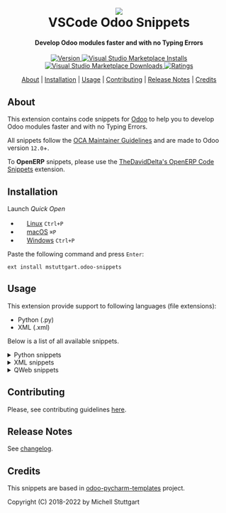 
<h1 align="center">
  <br>
  <a href="https://marketplace.visualstudio.com/items?itemName=mstuttgart.odoo-snippets">
  <img src="https://github.com/mstuttgart/vscode-odoo-snippets/blob/main/images/icon.png?raw=true"></a>
  <br>
  VSCode Odoo Snippets
  <br>
</h1>

<h4 align="center">Develop Odoo modules faster and with no Typing Errors</h4>

<p align="center">
  <a href="https://marketplace.visualstudio.com/items?itemName=mstuttgart.odoo-snippets">
    <img src="https://vsmarketplacebadge.apphb.com/version-short/mstuttgart.odoo-snippets.svg?style=flat-square&color=875A7B" alt="Version">
  </a>
  <a href="https://marketplace.visualstudio.com/items?itemName=mstuttgart.odoo-snippets">
     <img alt="Visual Studio Marketplace Installs" src="https://img.shields.io/visual-studio-marketplace/i/mstuttgart.odoo-snippets?color=875A7B&label=Installs&style=flat-square">
  </a>
  <a href="https://marketplace.visualstudio.com/items?itemName=mstuttgart.odoo-snippets">
    <img alt="Visual Studio Marketplace Downloads" src="https://img.shields.io/visual-studio-marketplace/d/mstuttgart.odoo-snippets?color=875A7B&label=Downloads&style=flat-square">
  </a>
  <a href="https://marketplace.visualstudio.com/items?itemName=mstuttgart.odoo-snippets">
      <img src="https://vsmarketplacebadge.apphb.com/rating/mstuttgart.odoo-snippets.svg?style=flat-square&color=875A7B&label=Rating" alt="Ratings">
  </a>
</p>

<p align="center">
  <a href="#about">About</a> |
  <a href="#installation">Installation</a> |
  <a href="#usage">Usage</a> |
  <a href="#contributing">Contributing</a> |
  <a href="#release-notes">Release Notes</a> | 
  <a href="#credits">Credits</a>
</p>

## About

This extension contains code snippets for [Odoo](https://www.odoo.com) to help you to develop Odoo modules faster and with no Typing Errors.

All snippets follow the [OCA Maintainer Guidelines](https://github.com/OCA/maintainer-tools/blob/master/CONTRIBUTING.md) and are made to Odoo version `12.0`+.

To **OpenERP** snippets, please use the [TheDavidDelta's OpenERP Code Snippets](https://marketplace.visualstudio.com/items?itemName=TheDavidDelta.openerp-code-snippets) extension.

## Installation

Launch *Quick Open*
  - <img src="https://www.kernel.org/theme/images/logos/favicon.png" width=16 height=16/> <a href="https://code.visualstudio.com/shortcuts/keyboard-shortcuts-linux.pdf">Linux</a> `Ctrl+P`
  - <img src="https://developer.apple.com/favicon.ico" width=16 height=16/> <a href="https://code.visualstudio.com/shortcuts/keyboard-shortcuts-macos.pdf">macOS</a> `⌘P`
  - <img src="https://www.microsoft.com/favicon.ico" width=16 height=16/> <a href="https://code.visualstudio.com/shortcuts/keyboard-shortcuts-windows.pdf">Windows</a> `Ctrl+P`

Paste the following command and press `Enter`:

```
ext install mstuttgart.odoo-snippets
```

## Usage

This extension provide support to following languages (file extensions):

* Python (.py)
* XML (.xml)

Below is a list of all available snippets.

<details>
<summary>Python snippets</summary>

| Snippet     | Description                       |
| ----------- | --------------------------------- |
| `oman`      | Create Odoo Manifest              |
| `omod`      | Create New Odoo Model             |
| `omodi`     | Inherit Existing Odoo Model       |
| `owiz`      | Create New Odoo wizard            |
| `owizi`     | Inherit Existing Odoo wizard      |
| `omodt`     | Create Test to Odoo Model         |
| `ofbin`     | Add new field Binary              |
| `ofbool`    | Add new field Boolean             |
| `ofchar`    | Add new field Char                |
| `ofdate`    | Add new field Date                |
| `oftime`    | Add new field DateTime            |
| `offloat`   | Add new field Float               |
| `ofhtml`    | Add new field HTML                |
| `ofint`     | Add new field Integer             |
| `oftxt`     | Add new field Text                |
| `ofsel`     | Add new field Selection           |
| `ofm2o`     | Add new field Many2one            |
| `ofm2m`     | Add new field Many2many           |
| `ofo2m`     | Add new field One2many            |
| `omcreate`  | Add a method create               |
| `omwrite`   | Add a method write                |
| `omunlink`  | Add a method unlink               |
| `omcomp`    | Add a method compute              |
| `omchange`  | Add a method onchange             |
| `ousercomp` | Add self.user.company_id snippets |

</details>

<details>
<summary>XML snippets</summary>

| Snippet      | Description                              |
| ------------ | ---------------------------------------- |
| `odoo`       | Create Odoo Tag                          |
| `oform`      | Create Form View                         |
| `oformi`     | Inherit Existing Form View               |
| `otree`      | Create Tree View                         |
| `otreei`     | Inherit Existing Tree View               |
| `osearch`    | Create Search View                       |
| `osearchi`   | Inherit Existing Search View             |
| `ograph`     | Create Graph View                        |
| `ographi`    | Inherit Existing Graph View              |
| `opivot`     | Create Pivot View                        |
| `opivoti`    | Inherit Existing Pivot View              |
| `okanban`    | Create Kanban View                       |
| `okanbani`   | Inherit Existing Kanban View             |
| `ocalendar`  | Create Calendar View                     |
| `ocalendari` | Inherit Existing Calendar View           |
| `ogantt`     | Create Gantt View                        |
| `ogantti`    | Inherit Existing Gantt View              |
| `oxpath`     | Add the structure of xpath               |
| `oxpathattr` | Add the structure of xpath to attributes |
| `oact`       | Create new Action                        |
| `onote`      | Add notebook and page tags               |
| `opage`      | Add new page tag                         |
| `omenur`     | Create New Menu Item in the Upper bar    |
| `omenuc`     | Create New Menu Item for Categories      |
| `omenua`     | Create New Menu Item for Actions         |
| `ocron`      | Add a ir.cron record (11.0 version)      |
| `obtn`       | Add Odoo button                          |
| `obtnbox`    | Add Button Box on View                   |
| `ogroup`     | Add group tag on View                    |
| `ofield`     | Add Field on View                        |
| `odata`      | Add data tag on View                     |

</details>

<details>
<summary>QWeb snippets</summary>

| Snippet      | Description                                    |
| ------------ | ---------------------------------------------- |
| `oreport`    | Create report record on View                   |
| `otemplate`  | Create template tag                            |
| `otemplatei` | Create template inherit tag                    |
| `otcall    ` | Add t-call tag on View                         |
| `otforeach`  | Add t-foreach tag on View                      |
| `otif`       | Add t-if tag on View                           |
| `otelif`     | Add t-elif tag on View                         |
| `otifelse    | Add t-if-else tag on View                      |
| `otraw`      | Add t-raw tag on View                          |
| `otesc`      | Add t-esc tag on View                          |
| `otset`      | Add t-set tag on View                          |
| `otfield`    | Add t-field tag on View                        |
| `otimg`      | Add img tag with `t-att-src` attribute on View |

</details>

## Contributing

Please, see contributing guidelines [here](CONTRIBUTING.md).

## Release Notes

See [changelog](CHANGELOG.md).

## Credits

This snippets are based in [odoo-pycharm-templates](https://github.com/mohamedmagdy/odoo-pycharm-templates) project.

Copyright (C) 2018-2022 by Michell Stuttgart
